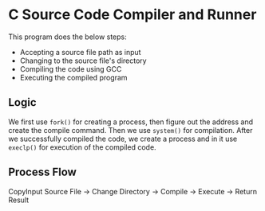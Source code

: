 # C Source Code Compiler and Runner

This program does the below steps:

- Accepting a source file path as input
- Changing to the source file's directory
- Compiling the code using GCC
- Executing the compiled program

## Logic

We first use `fork()` for creating a process, then figure out the address and create the compile command. Then we use `system()` for compilation. After we successfully compiled the code, we create a process and in it use `execlp()` for execution of the compiled code.

## Process Flow

CopyInput Source File → Change Directory → Compile → Execute → Return Result